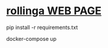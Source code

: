 # [rollinga WEB PAGE](https://rolingapython.github.io/rolinga/)

pip install -r requirements.txt

docker-compose up
